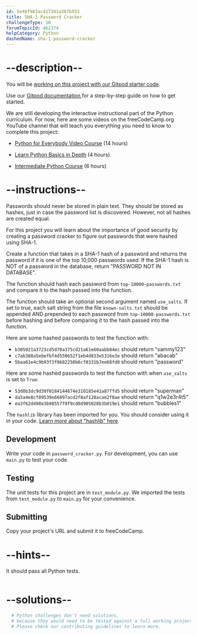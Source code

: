 ```yaml
---
id: 5e46f983ac417301a38fb933
title: SHA-1 Password Cracker
challengeType: 10
forumTopicId: 462374
helpCategory: Python
dashedName: sha-1-password-cracker
---
```


# --description--

You will be <a href="https://gitpod.io/?autostart=true#https://github.com/freeCodeCamp/boilerplate-SHA-1-password-cracker" target="_blank" rel="noopener noreferrer nofollow">working on this project with our Gitpod starter code</a>.

Use our <a href="https://forum.freecodecamp.org/t/how-to-use-gitpod-in-the-curriculum/668669#how-can-i-share-my-workspace-to-get-help-8" target="_blank" rel="noopener noreferrer nofollow">Gitpod documentation </a>for a step-by-step guide on how to get started.

We are still developing the interactive instructional part of the Python curriculum. For now, here are some videos on the freeCodeCamp.org YouTube channel that will teach you everything you need to know to complete this project:

- <a href="https://www.freecodecamp.org/news/python-for-everybody/" target="_blank" rel="noopener noreferrer nofollow">Python for Everybody Video Course</a> (14 hours)

- <a href="https://www.freecodecamp.org/news/learn-python-basics-in-depth-video-course/" target="_blank" rel="noopener noreferrer nofollow">Learn Python Basics in Depth</a> (4 hours)

- <a href="https://www.freecodecamp.org/news/intermediate-python-course/" target="_blank" rel="noopener noreferrer nofollow">Intermediate Python Course</a> (6 hours)

# --instructions--

Passwords should never be stored in plain text. They should be stored as hashes, just in case the password list is discovered. However, not all hashes are created equal.

For this project you will learn about the importance of good security by creating a password cracker to figure out passwords that were hashed using SHA-1.

Create a function that takes in a SHA-1 hash of a password and returns the password if it is one of the top 10,000 passwords used. If the SHA-1 hash is NOT of a password in the database, return "PASSWORD NOT IN DATABASE".

The function should hash each password from `top-10000-passwords.txt` and compare it to the hash passed into the function.

The function should take an optional second argument named `use_salts`. If set to true, each salt string from the file `known-salts.txt` should be appended AND prepended to each password from `top-10000-passwords.txt` before hashing and before comparing it to the hash passed into the function.

Here are some hashed passwords to test the function with:

- `b305921a3723cd5d70a375cd21a61e60aabb84ec` should return "sammy123"
- `c7ab388a5ebefbf4d550652f1eb4d833e5316e3e` should return "abacab"
- `5baa61e4c9b93f3f0682250b6cf8331b7ee68fd8` should return "password"

Here are some hashed passwords to test the function with when `use_salts` is set to `True`:

- `53d8b3dc9d39f0184144674e310185e41a87ffd5` should return "superman"
- `da5a4e8cf89539e66097acd2f8af128acae2f8ae` should return "q1w2e3r4t5"
- `ea3f62d498e3b98557f9f9cd0d905028b3b019e1` should return "bubbles1"

The `hashlib` library has been imported for you. You should consider using it in your code. <a href="https://docs.python.org/3/library/hashlib.html" target="_blank" rel="noopener noreferrer nofollow">Learn more about "hashlib" here</a>.

## Development

Write your code in `password_cracker.py`. For development, you can use `main.py` to test your code.

## Testing

The unit tests for this project are in `test_module.py`. We imported the tests from `test_module.py` to `main.py` for your convenience.

## Submitting

Copy your project's URL and submit it to freeCodeCamp.

# --hints--

It should pass all Python tests.

```js

```

# --solutions--

```py
  # Python challenges don't need solutions,
  # because they would need to be tested against a full working project.
  # Please check our contributing guidelines to learn more.
```
